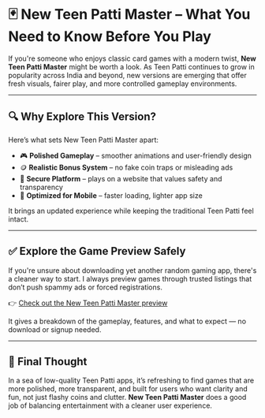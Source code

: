 # 🃏 New Teen Patti Master – What You Need to Know Before You Play

If you're someone who enjoys classic card games with a modern twist, **New Teen Patti Master** might be worth a look. As Teen Patti continues to grow in popularity across India and beyond, new versions are emerging that offer fresh visuals, fairer play, and more controlled gameplay environments.

---

## 🔍 Why Explore This Version?

Here’s what sets New Teen Patti Master apart:

- 🎮 **Polished Gameplay** – smoother animations and user-friendly design  
- 🪙 **Realistic Bonus System** – no fake coin traps or misleading ads  
- 🔐 **Secure Platform** – plays on a website that values safety and transparency  
- 🧠 **Optimized for Mobile** – faster loading, lighter app size  

It brings an updated experience while keeping the traditional Teen Patti feel intact.

---

## ✅ Explore the Game Preview Safely

If you're unsure about downloading yet another random gaming app, there's a cleaner way to start. I always preview games through trusted listings that don’t push spammy ads or forced registrations.

👉 [Check out the New Teen Patti Master preview](https://www.explorerslots.com/preview.html?slug=New-Teen-Patti-Master)

It gives a breakdown of the gameplay, features, and what to expect — no download or signup needed.

---

## 📌 Final Thought

In a sea of low-quality Teen Patti apps, it’s refreshing to find games that are more polished, more transparent, and built for users who want clarity and fun, not just flashy coins and clutter. **New Teen Patti Master** does a good job of balancing entertainment with a cleaner user experience.
